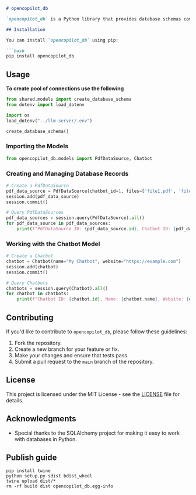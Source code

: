 ```markdown
# opencopilot_db

`opencopilot_db` is a Python library that provides database schemas common for opencopilot main app and workers application. It defines SQLAlchemy models for working with databases, making it easy to integrate and manage your database operations.

## Installation

You can install `opencopilot_db` using pip:

```bash
pip install opencopilot_db
```

## Usage

**To create pool of connections use the following**
```py
from shared.models import create_database_schema
from dotenv import load_dotenv

import os
load_dotenv("../llm-server/.env")

create_database_schema()
```

### Importing the Models

```python
from opencopilot_db.models import PdfDataSource, Chatbot
```

### Creating and Managing Database Records

```python
# Create a PdfDataSource
pdf_data_source = PdfDataSource(chatbot_id=1, files=['file1.pdf', 'file2.pdf'], folder_name='pdf_folder')
session.add(pdf_data_source)
session.commit()

# Query PdfDataSources
pdf_data_sources = session.query(PdfDataSource).all()
for pdf_data_source in pdf_data_sources:
    print(f"PdfDataSource ID: {pdf_data_source.id}, Chatbot ID: {pdf_data_source.chatbot_id}, Files: {pdf_data_source.files}")
```

### Working with the Chatbot Model

```python
# Create a Chatbot
chatbot = Chatbot(name="My Chatbot", website="https://example.com")
session.add(chatbot)
session.commit()

# Query Chatbots
chatbots = session.query(Chatbot).all()
for chatbot in chatbots:
    print(f"Chatbot ID: {chatbot.id}, Name: {chatbot.name}, Website: {chatbot.website}")
```

## Contributing

If you'd like to contribute to `opencopilot_db`, please follow these guidelines:

1. Fork the repository.
2. Create a new branch for your feature or fix.
3. Make your changes and ensure that tests pass.
4. Submit a pull request to the `main` branch of the repository.

## License

This project is licensed under the MIT License - see the [LICENSE](LICENSE) file for details.

## Acknowledgments

- Special thanks to the SQLAlchemy project for making it easy to work with databases in Python.


## Publish guide
```
pip install twine
python setup.py sdist bdist_wheel
twine upload dist/*
rm -rf build dist opencopilot_db.egg-info
```